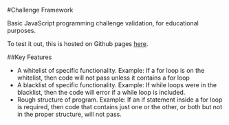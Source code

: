 #Challenge Framework

Basic JavaScript programming challenge validation, for educational purposes.

To test it out, this is hosted on Github pages [here](https://paloobi.github.io/challenge-framework).

##Key Features

* A whitelist of specific functionality. Example: If a for loop is on the whitelist, then code will not pass unless it contains a for loop
* A blacklist of specific functionality. Example: If while loops were in the blacklist, then the code will error if a while loop is included.
* Rough structure of program. Example: If an if statement inside a for loop is required, then code that contains just one or the other, or both but not in the proper structure, will not pass.
